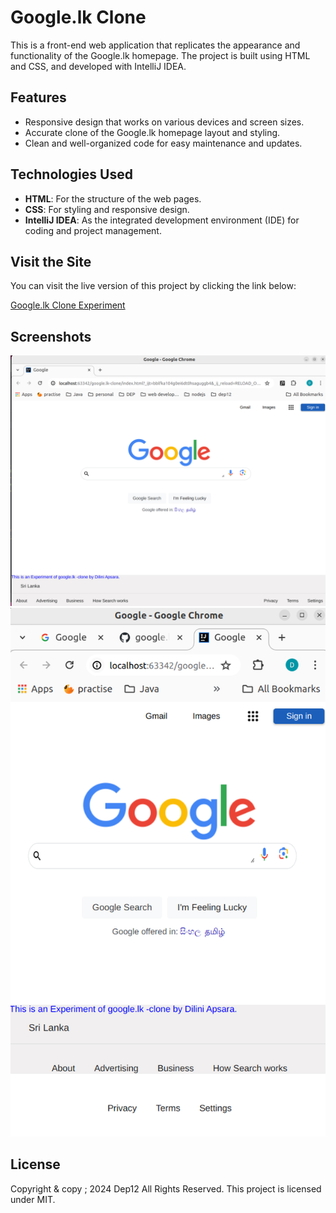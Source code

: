 # Google.lk Clone

This is a front-end web application that replicates the appearance and functionality of the Google.lk homepage. The project is built using HTML and CSS, and developed with IntelliJ IDEA.

## Features

- Responsive design that works on various devices and screen sizes.
- Accurate clone of the Google.lk homepage layout and styling.
- Clean and well-organized code for easy maintenance and updates.

## Technologies Used

- **HTML**: For the structure of the web pages.
- **CSS**: For styling and responsive design.
- **IntelliJ IDEA**: As the integrated development environment (IDE) for coding and project management.

## Visit the Site

You can visit the live version of this project by clicking the link below:

[Google.lk Clone Experiment](https://dilini-apsara.github.io/google.lk-clone-experiment/)


## Screenshots

![Screenshot of Google.lk Clone](/assets/google-1.png)
![Screenshot of Google.lk Clone](/assets/google-2.png)


## License

Copyright & copy ; 2024 Dep12 All Rights Reserved.
This project is licensed under MIT.

